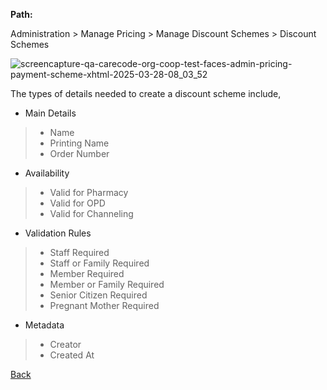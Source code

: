 **Path:**

Administration > Manage Pricing > Manage Discount Schemes >  Discount Schemes

![screencapture-qa-carecode-org-coop-test-faces-admin-pricing-payment-scheme-xhtml-2025-03-28-08_03_52](https://github.com/user-attachments/assets/65a72bd5-e5a8-4798-945f-5399e220b384)

The types of details needed to create a discount scheme include,
* Main Details
> * Name 
> * Printing Name 
> * Order Number
* Availability
> * Valid for Pharmacy
> * Valid for OPD
> * Valid for Channeling
* Validation Rules
> * Staff Required
> * Staff or Family Required
> * Member Required 
> * Member or Family Required 
> * Senior Citizen Required 
> * Pregnant Mother Required
* Metadata
> * Creator
> * Created At

[Back](https://github.com/hmislk/hmis/wiki/Manage-Pricing)